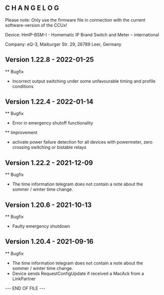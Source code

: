 C H A N G E L O G
-----------------

Please note: Only use the firmware file in connection with the current software-version of the CCUx!

Device:      HmIP-BSM-I - Homematic IP Brand Switch and Meter – international

Company:     eQ-3, Maiburger Str. 29, 26789 Leer, Germany



Version 1.22.8 - 2022-01-25
--------------------------------------------------------------

** Bugfix
   * Incorrect output switching under some unfavourable timing and profile conditions



Version 1.22.4 - 2022-01-14
--------------------------------------------------------------

** Bugfix
   * Error in emergency shutoff functionality

** Improvement
   * activate power failure detection for all devices with powermeter, zero crossing switching or bistable relays



Version 1.22.2 - 2021-12-09
--------------------------------------------------------------

** Bugfix
   * The time information telegram does not contain a note about the sommer / winter time change.



Version 1.20.6 - 2021-10-13
--------------------------------------------------------------

** Bugfix
   * Faulty emergency shutdown



Version 1.20.4 - 2021-09-16
--------------------------------------------------------------

** Bugfix
   * The time information telegram does not contain a note about the sommer / winter time change.
   * Device sends RequestConfigUpdate if received a MacAck from a LinkPartner



--- END OF FILE ---
